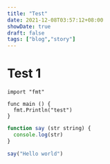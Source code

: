 ```yaml
---
title: "Test"
date: 2021-12-08T03:57:12+08:00
showDate: true
draft: false
tags: ["blog","story"]
---
```


# Test 1

```golang
import "fmt"

func main () {
  fmt.Println("test")
}
```

```typescript
function say (str string) {
  console.log(str)
}

say("Hello world")
```